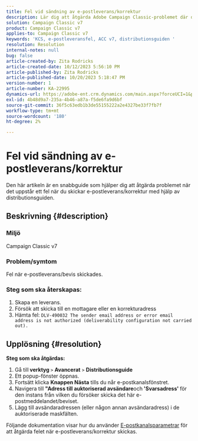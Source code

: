 ```yaml
---
title: Fel vid sändning av e-postleverans/korrektur
description: Lär dig att åtgärda Adobe Campaign Classic-problemet där det uppstod ett fel när e-postleverans/korrektur skulle skickas med hjälp av distributionsguiden.
solution: Campaign Classic v7
product: Campaign Classic v7
applies-to: Campaign Classic v7
keywords: 'KCS, e-postleveransfel, ACC v7, distributionsguiden '
resolution: Resolution
internal-notes: null
bug: false
article-created-by: Zita Rodricks
article-created-date: 10/12/2023 5:56:10 PM
article-published-by: Zita Rodricks
article-published-date: 10/20/2023 5:18:47 PM
version-number: 1
article-number: KA-22995
dynamics-url: https://adobe-ent.crm.dynamics.com/main.aspx?forceUCI=1&pagetype=entityrecord&etn=knowledgearticle&id=ca122f9e-2869-ee11-9ae7-6045bd006b25
exl-id: 4b48d9a7-235a-4b46-a87a-f5de6fa9d6bf
source-git-commit: 36f5c63edb1b3de55155222a2e4327be33f7fb7f
workflow-type: tm+mt
source-wordcount: '180'
ht-degree: 2%

---
```


# Fel vid sändning av e-postleverans/korrektur


Den här artikeln är en snabbguide som hjälper dig att åtgärda problemet när det uppstår ett fel när du skickar e-postleverans/korrektur med hjälp av distributionsguiden.

## Beskrivning {#description}


### <b>Miljö</b>

Campaign Classic v7



### <b>Problem/symtom</b>

Fel när e-postleverans/bevis skickades.

### <b>Steg som ska återskapas:</b>

1. Skapa en leverans.
2. Försök att skicka till en mottagare eller en korrekturadress
3. Hämta fel: `DLV-490032 The sender email address or error email address is not authorized (deliverability configuration not carried out).`



## Upplösning {#resolution}

<b>Steg som ska åtgärdas:</b>
1. Gå till<b> verktyg </b>`>`  <b>Avancerat</b> `>`  <b>Distributionsguide</b>
2. Ett popup-fönster öppnas.
3. Fortsätt klicka <b>Knappen Nästa</b> tills du når e-postkanalsfönstret.
4. Navigera till <b>&quot;Adress till auktoriserad avsändare</b>och<b> &#39;Svarsadress&#39; </b>för den instans från vilken du försöker skicka det här e-postmeddelandet/beviset.
5. Lägg till avsändaradressen (eller någon annan avsändaradress) i de auktoriserade maskfälten.




Följande dokumentation visar hur du använder [E-postkanalsparametrar](https://experienceleague.adobe.com/docs/campaign-classic/using/installing-campaign-classic/initial-configuration/deploying-an-instance.html#email-channel-parameters) för att åtgärda felet när e-postleverans/korrektur skickas.

